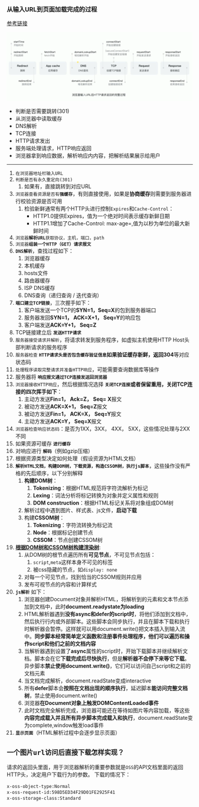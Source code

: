 ### 从输入URL到页面加载完成的过程

[参考链接](https://segmentfault.com/a/1190000006879700)

![输入URL后.png](../img/输入URL后.png)

- 判断是否需要跳转(301)
- 从浏览器中读取缓存
- DNS解析
- TCP连接
- HTTP请求发出
- 服务端处理请求，HTTP响应返回
- 浏览器拿到响应数据，解析响应内内容，把解析结果展示给用户

---

1. `在浏览器地址栏输入URL`
2. `判断是否有永久重定向(301)`
   1. 如果有，直接跳转到对应URL
3. `浏览器查看资源是否有`**`强缓存`**，有则直接使用，如果是**协商缓存**则需要到服务器进行校验资源是否可用
    1. 检验新鲜通常有两个HTTP头进行控制`Expires`和`Cache-Control`：
        - HTTP1.0提供Expires，值为一个绝对时间表示缓存新鲜日期
        - HTTP1.1增加了Cache-Control: max-age=,值为以秒为单位的最大新鲜时间
4. `浏览器`**`解析URL`**`获取协议，主机，端口，path`
5. `浏览器`**`组装一个HTTP（GET）请求报文`**
6. **`DNS解析`**，查找过程如下：
    1. 浏览器缓存
    2. 本机缓存
    3. hosts文件
    4. 路由器缓存
    5. ISP DNS缓存
    6. DNS查询（递归查询 / 迭代查询）
7. **`端口建立TCP链接`**，三次握手如下：
    1. 客户端发送一个TCP的**SYN=1，Seq=X**的包到服务器端口
    2. 服务器发回**SYN=1， ACK=X+1， Seq=Y**的响应包
    3. 客户端发送**ACK=Y+1， Seq=Z**
8. TCP链接建立后 **`发送HTTP请求`**
9. `服务器接受请求并解析`，将请求转发到服务程序，如虚拟主机使用HTTP Host头部判断请求的服务程序
10. `服务器检查` **`HTTP请求头是否包含缓存验证信息`**如果验证缓存新鲜，返回**304**等对应状态码
11. `处理程序读取完整请求并准备HTTP响应`，可能需要查询数据库等操作
12. 服务器将 **`响应报文通过TCP连接发送回浏览器`**
13. `浏览器接收HTTP响应`，然后根据情况选择 **`关闭TCP连接`或者保留重用，关闭TCP连接的四次挥手如下**：
    1. 主动方发送**Fin=1， Ack=Z， Seq= X**报文
    2. 被动方发送**ACK=X+1， Seq=Z**报文
    3. 被动方发送**Fin=1， ACK=X， Seq=Y**报文
    4. 主动方发送**ACK=Y， Seq=X**报文
14. `浏览器检查响应状态码`：是否为1XX，3XX， 4XX， 5XX，这些情况处理与2XX不同
15. 如果资源可缓存 **`进行缓存`**
16. 对响应进行 **`解码`**（例如gzip压缩）
17. 根据资源类型决定如何处理（假设资源为HTML文档）
18. **`解析HTML文档，构建DOM树，下载资源，构造CSSOM树，执行js脚本`**，这些操作没有严格的先后顺序，以下分别解释
    1. **构建DOM树**：
        1. **Tokenizing**：根据HTML规范将字符流解析为标记
        2. **Lexing**：词法分析将标记转换为对象并定义属性和规则
        3. **DOM construction**：根据HTML标记关系将对象组成DOM树
    2. 解析过程中遇到图片、样式表、js文件，**启动下载**
    3. 构建**CSSOM树**：
        1. **Tokenizing**：字符流转换为标记流
        2. **Node**：根据标记创建节点
        3. **CSSOM**：节点创建CSSOM树
19. **[根据DOM树和CSSOM树构建渲染树](https://developers.google.com/web/fundamentals/performance/critical-rendering-path/render-tree-construction)**:
    1. 从DOM树的根节点遍历所有**可见节点**，不可见节点包括：
       1. `script`,`meta`这样本身不可见的标签
       2. 被css隐藏的节点，如`display: none`
    2. 对每一个可见节点，找到恰当的CSSOM规则并应用
    3. 发布可视节点的内容和计算样式
20. **`js解析`** 如下：
    1. 浏览器创建Document对象并解析HTML，将解析到的元素和文本节点添加到文档中，此时**document.readystate为loading**
    2. HTML解析器遇到**没有async和defer的script时**，将他们添加到文档中，然后执行行内或外部脚本。这些脚本会同步执行，并且在脚本下载和执行时解析器会暂停。这样就可以用document.write()把文本插入到输入流中。**同步脚本经常简单定义函数和注册事件处理程序，他们可以遍历和操作script和他们之前的文档内容**
    3. 当解析器遇到设置了**async**属性的script时，开始下载脚本并继续解析文档。脚本会在它**下载完成后尽快执行**，但是**解析器不会停下来等它下载**。异步脚本**禁止使用document.write()**，它们可以访问自己script和之前的文档元素
    4. 当文档完成解析，document.readState变成interactive
    5. 所有**defer**脚本会**按照在文档出现的顺序执行**，延迟脚本**能访问完整文档树**，禁止使用document.write()
    6. 浏览器**在Document对象上触发DOMContentLoaded事件**
    7. 此时文档完全解析完成，浏览器可能还在等待如图片等内容加载，等这些**内容完成载入并且所有异步脚本完成载入和执行**，document.readState变为complete,window触发load事件
21. **`显示页面`**（HTML解析过程中会逐步显示页面）

## `一个图片url访问后直接下载怎样实现？`

请求的返回头里面，用于浏览器解析的重要参数就是`OSS`的API文档里面的返回HTTP头，决定用户下载行为的参数。
下载的情况下：

    x-oss-object-type:Normal
    x-oss-request-id:598D5ED34F29D01FE2925F41
    x-oss-storage-class:Standard
